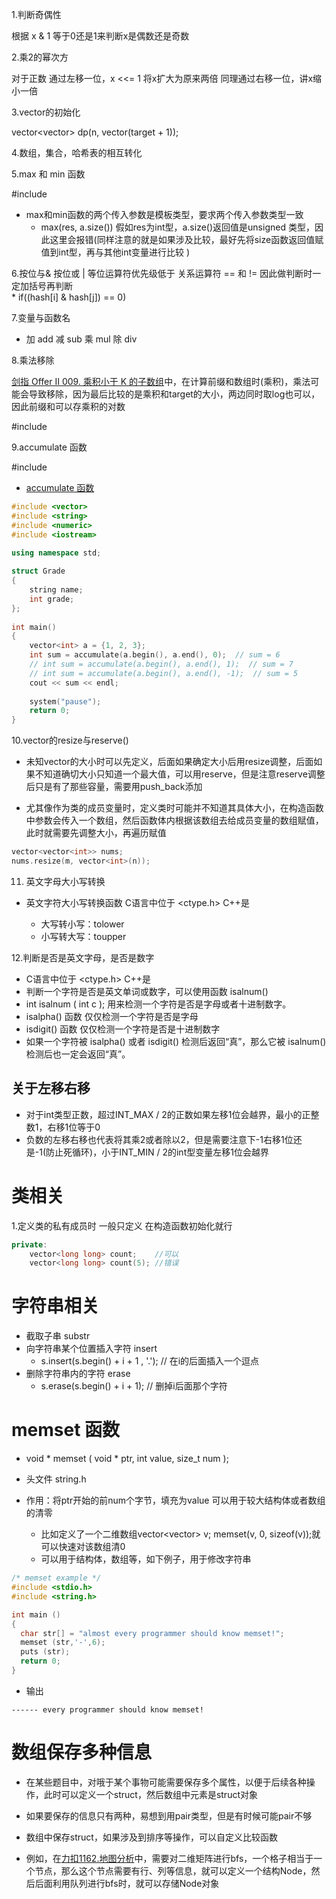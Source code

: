 


1.判断奇偶性  

根据 x & 1 等于0还是1来判断x是偶数还是奇数  

2.乘2的幂次方  

对于正数  通过左移一位，x <<= 1  将x扩大为原来两倍  同理通过右移一位，讲x缩小一倍  

3.vector的初始化

vector<vector<bool>> dp(n, vector<bool>(target + 1));


4.数组，集合，哈希表的相互转化  

5.max 和 min 函数  

#include <algorithm>  

* max和min函数的两个传入参数是模板类型，要求两个传入参数类型一致  
    * max(res, a.size()) 假如res为int型，a.size()返回值是unsigned 类型，因此这里会报错(同样注意的就是如果涉及比较，最好先将size函数返回值赋值到int型，再与其他int变量进行比较  )


6.按位与& 按位或 |  等位运算符优先级低于 关系运算符 == 和 != 因此做判断时一定加括号再判断  
    * if((hash[i] & hash[j]) == 0)


7.变量与函数名  

* 加 add  减 sub  乘 mul 除 div


8.乘法移除  

[剑指 Offer II 009. 乘积小于 K 的子数组](https://leetcode.cn/problems/ZVAVXX/)中，在计算前缀和数组时(乘积)，乘法可能会导致移除，因为最后比较的是乘积和target的大小，两边同时取log也可以，因此前缀和可以存乘积的对数  

#include <cmath>


9.accumulate 函数  

#include <numeric>  

* [accumulate 函数](https://blog.csdn.net/qq_40803710/article/details/80273811)

```cpp
#include <vector>  
#include <string>  
#include <numeric>
#include <iostream>

using namespace std;  
  
struct Grade  
{  
    string name;  
    int grade;  
};  
  
int main()  
{  
    vector<int> a = {1, 2, 3};
    int sum = accumulate(a.begin(), a.end(), 0);  // sum = 6
    // int sum = accumulate(a.begin(), a.end(), 1);  // sum = 7
    // int sum = accumulate(a.begin(), a.end(), -1);  // sum = 5
    cout << sum << endl;  
  
    system("pause");  
    return 0;  
}  
```


10.vector的resize与reserve()  

* 未知vector的大小时可以先定义，后面如果确定大小后用resize调整，后面如果不知道确切大小只知道一个最大值，可以用reserve，但是注意reserve调整后只是有了那些容量，需要用push_back添加 

* 尤其像作为类的成员变量时，定义类时可能并不知道其具体大小，在构造函数中参数会传入一个数组，然后函数体内根据该数组去给成员变量的数组赋值，此时就需要先调整大小，再遍历赋值  

```cpp
vector<vector<int>> nums;
nums.resize(m, vector<int>(n));
```


11. 英文字母大小写转换  

* 英文字符大小写转换函数  C语言中位于 <ctype.h>  C++是  <cctype>
    * 大写转小写：tolower   
    * 小写转大写：toupper


12.判断是否是英文字母，是否是数字

* C语言中位于 <ctype.h>  C++是  <cctype>
* 判断一个字符是否是英文单词或数字，可以使用函数 isalnum()    
* int isalnum ( int c ); 用来检测一个字符是否是字母或者十进制数字。
* isalpha() 函数 仅仅检测一个字符是否是字母
* isdigit() 函数 仅仅检测一个字符是否是十进制数字 
* 如果一个字符被 isalpha() 或者 isdigit() 检测后返回“真”，那么它被 isalnum() 检测后也一定会返回“真”。


## 关于左移右移  

* 对于int类型正数，超过INT_MAX / 2的正数如果左移1位会越界，最小的正整数1，右移1位等于0 
* 负数的左移右移也代表将其乘2或者除以2，但是需要注意下-1右移1位还是-1(防止死循环)，小于INT_MIN / 2的int型变量左移1位会越界 


# 类相关  

1.定义类的私有成员时  一般只定义  在构造函数初始化就行  

```cpp
private:
    vector<long long> count;    //可以
    vector<long long> count(5); //错误  
```


# 字符串相关  

* 截取子串  substr  
* 向字符串某个位置插入字符  insert      
    * s.insert(s.begin() + i + 1 , '.');  // 在i的后面插入一个逗点
* 删除字符串内的字符  erase
    * s.erase(s.begin() + i + 1);  // 删掉i后面那个字符


# memset 函数  
   
 
* void * memset ( void * ptr, int value, size_t num ); 
*  头文件 string.h
    
* 作用：将ptr开始的前num个字节，填充为value  可以用于较大结构体或者数组的清零  
    * 比如定义了一个二维数组vector<vector<bool>> v;   memset(v, 0, sizeof(v));就可以快速对该数组清0   
    * 可以用于结构体，数组等，如下例子，用于修改字符串  
    
```c    
/* memset example */
#include <stdio.h>
#include <string.h>

int main ()
{
  char str[] = "almost every programmer should know memset!";
  memset (str,'-',6);
  puts (str);
  return 0;
}
```  

* 输出  
```shell
------ every programmer should know memset!
```
    
  
# 数组保存多种信息  
    
* 在某些题目中，对哦于某个事物可能需要保存多个属性，以便于后续各种操作，此时可以定义一个struct，然后数组中元素是struct对象  
* 如果要保存的信息只有两种，易想到用pair类型，但是有时候可能pair不够  
* 数组中保存struct，如果涉及到排序等操作，可以自定义比较函数  
    
* 例如，在[力扣1162.地图分析](https://leetcode.cn/problems/as-far-from-land-as-possible/)中，需要对二维矩阵进行bfs，一个格子相当于一个节点，那么这个节点需要有行、列等信息，就可以定义一个结构Node，然后后面利用队列进行bfs时，就可以存储Node对象
    
    
    
    
    
    
    
    
    
